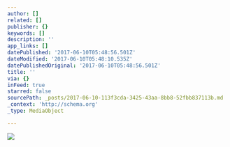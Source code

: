 ```yaml
---
author: []
related: []
publisher: {}
keywords: []
description: ''
app_links: []
datePublished: '2017-06-10T05:48:56.501Z'
dateModified: '2017-06-10T05:48:10.535Z'
datePublishedOriginal: '2017-06-10T05:48:56.501Z'
title: ''
via: {}
inFeed: true
starred: false
sourcePath: _posts/2017-06-10-113f3cda-3425-43aa-8bb8-52fbb837113b.md
_context: 'http://schema.org'
_type: MediaObject

---
```

<article style=""><img src="https://the-grid-user-content.s3-us-west-2.amazonaws.com/996b35d1-5e8c-4fdc-b6ba-32a6cf3bb47e.png" /></article>